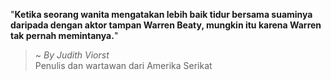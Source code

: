 "**Ketika seorang wanita mengatakan lebih baik tidur bersama suaminya daripada dengan aktor tampan Warren Beaty, mungkin itu karena Warren tak pernah memintanya.**"

> ~ _By Judith Viorst_  
Penulis dan wartawan dari Amerika Serikat
